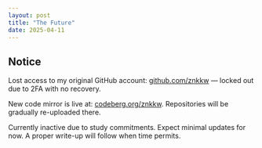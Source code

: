 ```yaml
---
layout: post
title: "The Future"
date: 2025-04-11
---
```


## Notice

Lost access to my original GitHub account: [github.com/znkkw](https://github.com/znkkw) — locked out due to 2FA with no recovery.

New code mirror is live at: [codeberg.org/znkkw](https://codeberg.org/znkkw). Repositories will be gradually re-uploaded there.

Currently inactive due to study commitments. Expect minimal updates for now.
A proper write-up will follow when time permits.

